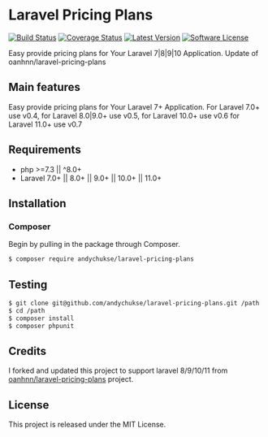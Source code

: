 # Laravel Pricing Plans

[![Build Status](https://travis-ci.org/oanhnn/laravel-pricing-plans.svg?branch=master)](https://travis-ci.org/oanhnn/laravel-pricing-plans)
[![Coverage Status](https://coveralls.io/repos/github/oanhnn/laravel-pricing-plans/badge.svg?branch=master)](https://coveralls.io/github/oanhnn/laravel-pricing-plans?branch=master)
[![Latest Version](https://img.shields.io/github/v/release/andychukse/laravel-pricing-plans)](https://github.com/andychukse/laravel-pricing-plans/releases)
[![Software License](https://img.shields.io/badge/license-MIT-brightgreen.svg?style=flat-square)](LICENSE)

Easy provide pricing plans for Your Laravel 7|8|9|10 Application. Update of oanhnn/laravel-pricing-plans


## Main features

Easy provide pricing plans for Your Laravel 7+ Application.
For Laravel 7.0+ use v0.4, for Laravel 8.0|9.0+ use v0.5, for Laravel 10.0+ use v0.6
for Laravel 11.0+ use v0.7


## Requirements

* php >=7.3 || ^8.0+
* Laravel 7.0+ || 8.0+ || 9.0+ || 10.0+ || 11.0+

## Installation

### Composer

Begin by pulling in the package through Composer.

```bash
$ composer require andychukse/laravel-pricing-plans
```


## Testing

```bash
$ git clone git@github.com/andychukse/laravel-pricing-plans.git /path
$ cd /path
$ composer install
$ composer phpunit
```


## Credits

I forked and updated this project to support laravel 8/9/10/11 from [oanhnn/laravel-pricing-plans](https://github.com/oanhnn/laravel-pricing-plans) project.


## License

This project is released under the MIT License.   
